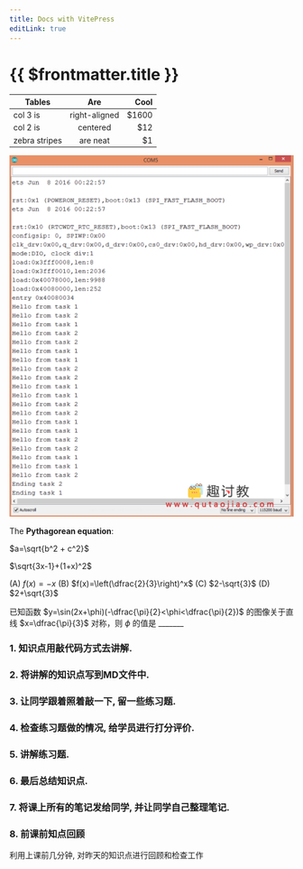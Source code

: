 ```yaml
---
title: Docs with VitePress
editLink: true
---
```


# {{ $frontmatter.title }}



| Tables        | Are           | Cool  |
| ------------- |:-------------:| -----:|
| col 3 is      | right-aligned | $1600 |
| col 2 is      | centered      |   $12 |
| zebra stripes | are neat      |    $1 |


![foo](/images/clang/foo.png)

The **Pythagorean equation**: 

$a=\sqrt{b^2 + c^2}$ 


$\sqrt{3x-1}+(1+x)^2$

(A) $f(x)=-x$ (B) $f(x)=\left(\dfrac{2}{3}\right)^x$ (C) $2-\sqrt{3}$ (D) $2+\sqrt{3}$

已知函数 $y=\sin(2x+\phi)(-\dfrac{\pi}{2}<\phi<\dfrac{\pi}{2})$ 的图像关于直线 $x=\dfrac{\pi}{3}$ 对称，则 $\phi$ 的值是 $\_\_\_\_\_\_\_$

### 1. 知识点用敲代码方式去讲解.

### 2. 将讲解的知识点写到MD文件中.

### 3. 让同学跟着照着敲一下, 留一些练习题.

### 4. 检查练习题做的情况, 给学员进行打分评价.

### 5. 讲解练习题.

### 6. 最后总结知识点.

### 7. 将课上所有的笔记发给同学, 并让同学自己整理笔记. 
### 8. 前课前知点回顾
利用上课前几分钟, 对昨天的知识点进行回顾和检查工作

